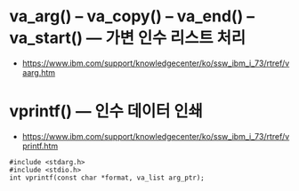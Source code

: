 # va_arg() – va_copy() – va_end() – va_start() — 가변 인수 리스트 처리 #

* https://www.ibm.com/support/knowledgecenter/ko/ssw_ibm_i_73/rtref/vaarg.htm


# vprintf() — 인수 데이터 인쇄 #

* https://www.ibm.com/support/knowledgecenter/ko/ssw_ibm_i_73/rtref/vprintf.htm


```
#include <stdarg.h>
#include <stdio.h>
int vprintf(const char *format, va_list arg_ptr);
```
